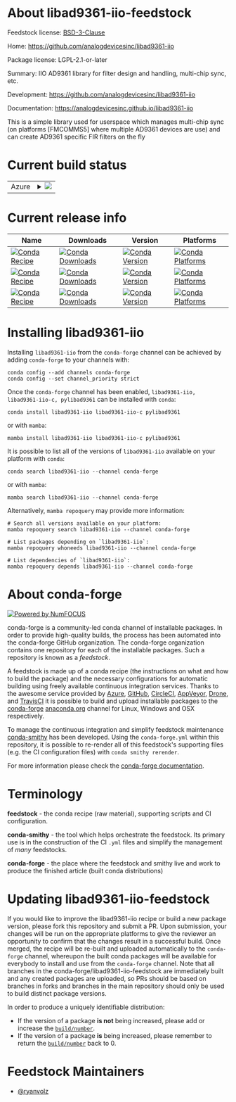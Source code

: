 About libad9361-iio-feedstock
=============================

Feedstock license: [BSD-3-Clause](https://github.com/conda-forge/libad9361-iio-feedstock/blob/main/LICENSE.txt)

Home: https://github.com/analogdevicesinc/libad9361-iio

Package license: LGPL-2.1-or-later

Summary: IIO AD9361 library for filter design and handling, multi-chip sync, etc. 

Development: https://github.com/analogdevicesinc/libad9361-iio

Documentation: https://analogdevicesinc.github.io/libad9361-iio

This is a simple library used for userspace which manages multi-chip sync (on
platforms [FMCOMMS5] where multiple AD9361 devices are use) and can create AD9361
specific FIR filters on the fly


Current build status
====================


<table>
    
  <tr>
    <td>Azure</td>
    <td>
      <details>
        <summary>
          <a href="https://dev.azure.com/conda-forge/feedstock-builds/_build/latest?definitionId=9987&branchName=main">
            <img src="https://dev.azure.com/conda-forge/feedstock-builds/_apis/build/status/libad9361-iio-feedstock?branchName=main">
          </a>
        </summary>
        <table>
          <thead><tr><th>Variant</th><th>Status</th></tr></thead>
          <tbody><tr>
              <td>linux_64</td>
              <td>
                <a href="https://dev.azure.com/conda-forge/feedstock-builds/_build/latest?definitionId=9987&branchName=main">
                  <img src="https://dev.azure.com/conda-forge/feedstock-builds/_apis/build/status/libad9361-iio-feedstock?branchName=main&jobName=linux&configuration=linux%20linux_64_" alt="variant">
                </a>
              </td>
            </tr><tr>
              <td>linux_aarch64</td>
              <td>
                <a href="https://dev.azure.com/conda-forge/feedstock-builds/_build/latest?definitionId=9987&branchName=main">
                  <img src="https://dev.azure.com/conda-forge/feedstock-builds/_apis/build/status/libad9361-iio-feedstock?branchName=main&jobName=linux&configuration=linux%20linux_aarch64_" alt="variant">
                </a>
              </td>
            </tr><tr>
              <td>linux_ppc64le</td>
              <td>
                <a href="https://dev.azure.com/conda-forge/feedstock-builds/_build/latest?definitionId=9987&branchName=main">
                  <img src="https://dev.azure.com/conda-forge/feedstock-builds/_apis/build/status/libad9361-iio-feedstock?branchName=main&jobName=linux&configuration=linux%20linux_ppc64le_" alt="variant">
                </a>
              </td>
            </tr><tr>
              <td>osx_64</td>
              <td>
                <a href="https://dev.azure.com/conda-forge/feedstock-builds/_build/latest?definitionId=9987&branchName=main">
                  <img src="https://dev.azure.com/conda-forge/feedstock-builds/_apis/build/status/libad9361-iio-feedstock?branchName=main&jobName=osx&configuration=osx%20osx_64_" alt="variant">
                </a>
              </td>
            </tr><tr>
              <td>osx_arm64</td>
              <td>
                <a href="https://dev.azure.com/conda-forge/feedstock-builds/_build/latest?definitionId=9987&branchName=main">
                  <img src="https://dev.azure.com/conda-forge/feedstock-builds/_apis/build/status/libad9361-iio-feedstock?branchName=main&jobName=osx&configuration=osx%20osx_arm64_" alt="variant">
                </a>
              </td>
            </tr><tr>
              <td>win_64</td>
              <td>
                <a href="https://dev.azure.com/conda-forge/feedstock-builds/_build/latest?definitionId=9987&branchName=main">
                  <img src="https://dev.azure.com/conda-forge/feedstock-builds/_apis/build/status/libad9361-iio-feedstock?branchName=main&jobName=win&configuration=win%20win_64_" alt="variant">
                </a>
              </td>
            </tr>
          </tbody>
        </table>
      </details>
    </td>
  </tr>
</table>

Current release info
====================

| Name | Downloads | Version | Platforms |
| --- | --- | --- | --- |
| [![Conda Recipe](https://img.shields.io/badge/recipe-libad9361--iio-green.svg)](https://anaconda.org/conda-forge/libad9361-iio) | [![Conda Downloads](https://img.shields.io/conda/dn/conda-forge/libad9361-iio.svg)](https://anaconda.org/conda-forge/libad9361-iio) | [![Conda Version](https://img.shields.io/conda/vn/conda-forge/libad9361-iio.svg)](https://anaconda.org/conda-forge/libad9361-iio) | [![Conda Platforms](https://img.shields.io/conda/pn/conda-forge/libad9361-iio.svg)](https://anaconda.org/conda-forge/libad9361-iio) |
| [![Conda Recipe](https://img.shields.io/badge/recipe-libad9361--iio--c-green.svg)](https://anaconda.org/conda-forge/libad9361-iio-c) | [![Conda Downloads](https://img.shields.io/conda/dn/conda-forge/libad9361-iio-c.svg)](https://anaconda.org/conda-forge/libad9361-iio-c) | [![Conda Version](https://img.shields.io/conda/vn/conda-forge/libad9361-iio-c.svg)](https://anaconda.org/conda-forge/libad9361-iio-c) | [![Conda Platforms](https://img.shields.io/conda/pn/conda-forge/libad9361-iio-c.svg)](https://anaconda.org/conda-forge/libad9361-iio-c) |
| [![Conda Recipe](https://img.shields.io/badge/recipe-pylibad9361-green.svg)](https://anaconda.org/conda-forge/pylibad9361) | [![Conda Downloads](https://img.shields.io/conda/dn/conda-forge/pylibad9361.svg)](https://anaconda.org/conda-forge/pylibad9361) | [![Conda Version](https://img.shields.io/conda/vn/conda-forge/pylibad9361.svg)](https://anaconda.org/conda-forge/pylibad9361) | [![Conda Platforms](https://img.shields.io/conda/pn/conda-forge/pylibad9361.svg)](https://anaconda.org/conda-forge/pylibad9361) |

Installing libad9361-iio
========================

Installing `libad9361-iio` from the `conda-forge` channel can be achieved by adding `conda-forge` to your channels with:

```
conda config --add channels conda-forge
conda config --set channel_priority strict
```

Once the `conda-forge` channel has been enabled, `libad9361-iio, libad9361-iio-c, pylibad9361` can be installed with `conda`:

```
conda install libad9361-iio libad9361-iio-c pylibad9361
```

or with `mamba`:

```
mamba install libad9361-iio libad9361-iio-c pylibad9361
```

It is possible to list all of the versions of `libad9361-iio` available on your platform with `conda`:

```
conda search libad9361-iio --channel conda-forge
```

or with `mamba`:

```
mamba search libad9361-iio --channel conda-forge
```

Alternatively, `mamba repoquery` may provide more information:

```
# Search all versions available on your platform:
mamba repoquery search libad9361-iio --channel conda-forge

# List packages depending on `libad9361-iio`:
mamba repoquery whoneeds libad9361-iio --channel conda-forge

# List dependencies of `libad9361-iio`:
mamba repoquery depends libad9361-iio --channel conda-forge
```


About conda-forge
=================

[![Powered by
NumFOCUS](https://img.shields.io/badge/powered%20by-NumFOCUS-orange.svg?style=flat&colorA=E1523D&colorB=007D8A)](https://numfocus.org)

conda-forge is a community-led conda channel of installable packages.
In order to provide high-quality builds, the process has been automated into the
conda-forge GitHub organization. The conda-forge organization contains one repository
for each of the installable packages. Such a repository is known as a *feedstock*.

A feedstock is made up of a conda recipe (the instructions on what and how to build
the package) and the necessary configurations for automatic building using freely
available continuous integration services. Thanks to the awesome service provided by
[Azure](https://azure.microsoft.com/en-us/services/devops/), [GitHub](https://github.com/),
[CircleCI](https://circleci.com/), [AppVeyor](https://www.appveyor.com/),
[Drone](https://cloud.drone.io/welcome), and [TravisCI](https://travis-ci.com/)
it is possible to build and upload installable packages to the
[conda-forge](https://anaconda.org/conda-forge) [anaconda.org](https://anaconda.org/)
channel for Linux, Windows and OSX respectively.

To manage the continuous integration and simplify feedstock maintenance
[conda-smithy](https://github.com/conda-forge/conda-smithy) has been developed.
Using the ``conda-forge.yml`` within this repository, it is possible to re-render all of
this feedstock's supporting files (e.g. the CI configuration files) with ``conda smithy rerender``.

For more information please check the [conda-forge documentation](https://conda-forge.org/docs/).

Terminology
===========

**feedstock** - the conda recipe (raw material), supporting scripts and CI configuration.

**conda-smithy** - the tool which helps orchestrate the feedstock.
                   Its primary use is in the construction of the CI ``.yml`` files
                   and simplify the management of *many* feedstocks.

**conda-forge** - the place where the feedstock and smithy live and work to
                  produce the finished article (built conda distributions)


Updating libad9361-iio-feedstock
================================

If you would like to improve the libad9361-iio recipe or build a new
package version, please fork this repository and submit a PR. Upon submission,
your changes will be run on the appropriate platforms to give the reviewer an
opportunity to confirm that the changes result in a successful build. Once
merged, the recipe will be re-built and uploaded automatically to the
`conda-forge` channel, whereupon the built conda packages will be available for
everybody to install and use from the `conda-forge` channel.
Note that all branches in the conda-forge/libad9361-iio-feedstock are
immediately built and any created packages are uploaded, so PRs should be based
on branches in forks and branches in the main repository should only be used to
build distinct package versions.

In order to produce a uniquely identifiable distribution:
 * If the version of a package **is not** being increased, please add or increase
   the [``build/number``](https://docs.conda.io/projects/conda-build/en/latest/resources/define-metadata.html#build-number-and-string).
 * If the version of a package **is** being increased, please remember to return
   the [``build/number``](https://docs.conda.io/projects/conda-build/en/latest/resources/define-metadata.html#build-number-and-string)
   back to 0.

Feedstock Maintainers
=====================

* [@ryanvolz](https://github.com/ryanvolz/)

